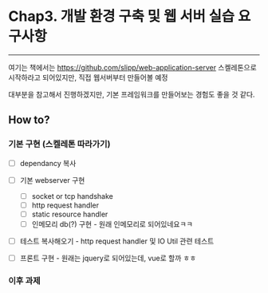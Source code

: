 # Chap3. 개발 환경 구축 및 웹 서버 실습 요구사항

---

여기는 책에서는 https://github.com/slipp/web-application-server 스켈레톤으로 시작하라고 되어있지만, 직접 웹서버부터 만들어볼 예정

대부분을 참고해서 진행하겠지만, 기본 프레임워크를 만들어보는 경험도 좋을 것 같다.

## How to?

### 기본 구현 (스켈레톤 따라가기)

- [ ] dependancy 복사
- [ ] 기본 webserver 구현

    - [ ] socket or tcp handshake
    - [ ] http request handler
    - [ ] static resource handler
    - [ ] 인메모리 db(?) 구현 - 원래 인메모리로 되어있네요ㅋㅋ

- [ ] 테스트 복사해오기 - http request handler 및 IO Util 관련 테스트
- [ ] 프론트 구현 - 원래는 jquery로 되어있는데, vue로 할까 ㅎㅎ

### 이후 과제